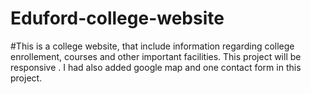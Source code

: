# Eduford-college-website
#This is a college website, that include information regarding  college enrollement, courses and other important facilities. 
This project will be responsive . I had also added google map and one contact form in this project. 
